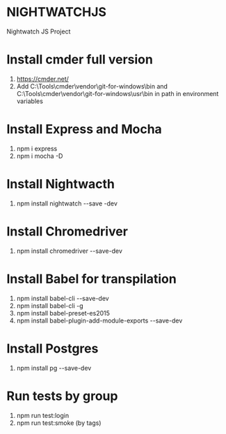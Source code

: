 # NIGHTWATCHJS
Nightwatch JS Project

# Install cmder full version
1. https://cmder.net/
2. Add C:\Tools\cmder\vendor\git-for-windows\bin  and C:\Tools\cmder\vendor\git-for-windows\usr\bin  in path in environment variables

# Install Express and Mocha
1. npm i express
2. npm i mocha -D

# Install Nightwacth
1. npm install nightwatch --save -dev

# Install Chromedriver
1. npm install chromedriver --save-dev

# Install Babel for transpilation
1. npm install babel-cli --save-dev
2. npm install babel-cli -g
3. npm install babel-preset-es2015
4. npm install babel-plugin-add-module-exports --save-dev

# Install Postgres
1. npm install pg --save-dev

# Run tests by group
1. npm run test:login
2. npm run test:smoke (by tags)
